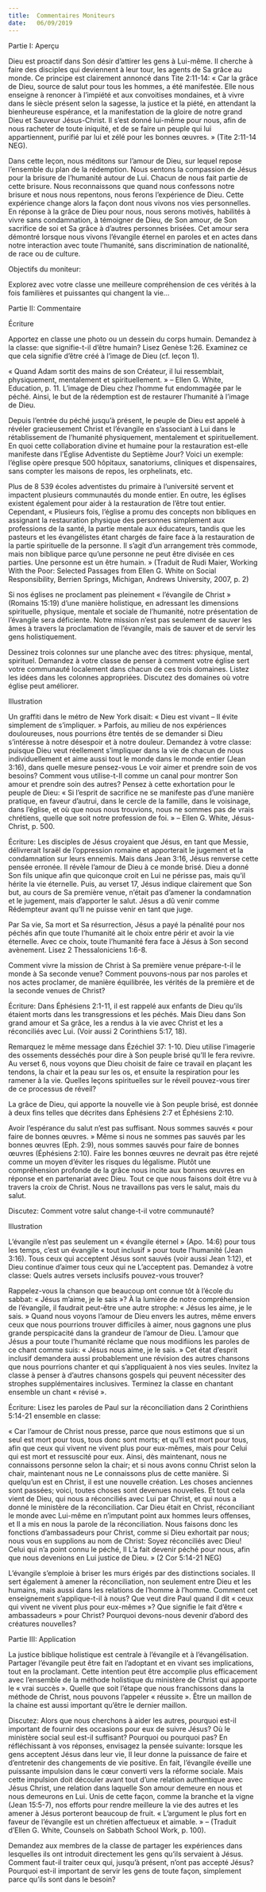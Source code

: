 ```yaml
---
title:  Commentaires Moniteurs
date:   06/09/2019
---
```




Partie I: Aperçu

Dieu est proactif dans Son désir d’attirer les gens à Lui-même. Il cherche à faire des disciples qui deviennent à leur tour, les agents de Sa grâce au monde. Ce principe est clairement annoncé dans Tite 2:11-14: « Car la grâce de Dieu, source de salut pour tous les hommes, a été manifestée. Elle nous enseigne à renoncer à l’impiété et aux convoitises mondaines, et à vivre dans le siècle présent selon la sagesse, la justice et la piété, en attendant la bienheureuse espérance, et la manifestation de la gloire de notre grand Dieu et Sauveur Jésus-Christ. Il s’est donné lui-même pour nous, afin de nous racheter de toute iniquité, et de se faire un peuple qui lui appartiennent, purifié par lui et zélé pour les bonnes œuvres. » (Tite 2:11-14 NEG).

Dans cette leçon, nous méditons sur l’amour de Dieu, sur lequel repose l’ensemble du plan de la rédemption. Nous sentons la compassion de Jésus pour la brisure de l’humanité autour de Lui. Chacun de nous fait partie de cette brisure. Nous reconnaissons que quand nous confessons notre brisure et nous nous repentons, nous ferons l’expérience de Dieu. Cette expérience change alors la façon dont nous vivons nos vies personnelles. En réponse à la grâce de Dieu pour nous, nous serons motivés, habilités à vivre sans condamnation, à témoigner de Dieu, de Son amour, de Son sacrifice de soi et Sa grâce à d’autres personnes brisées. Cet amour sera démontré lorsque nous vivons l’évangile éternel en paroles et en actes dans notre interaction avec toute l’humanité, sans discrimination de nationalité, de race ou de culture.

Objectifs du moniteur:

Explorez avec votre classe une meilleure compréhension de ces vérités à la fois familières et puissantes qui changent la vie...

Partie II: Commentaire

Écriture

Apportez en classe une photo ou un dessein du corps humain. Demandez à la classe: que signifie-t-il d’être humain? Lisez Genèse 1:26. Examinez ce que cela signifie d’être créé à l’image de Dieu (cf. leçon 1).

« Quand Adam sortit des mains de son Créateur, il lui ressemblait, physiquement, mentalement et spirituellement. » – Ellen G. White, Education, p. 11. L’image de Dieu chez l’homme fut endommagée par le péché. Ainsi, le but de la rédemption est de restaurer l’humanité à l’image de Dieu.

Depuis l’entrée du péché jusqu’à présent, le peuple de Dieu est appelé à révéler gracieusement Christ et l’évangile en s’associant à Lui dans le rétablissement de l’humanité physiquement, mentalement et spirituellement. En quoi cette collaboration divine et humaine pour la restauration est-elle manifeste dans l’Église Adventiste du Septième Jour? Voici un exemple: l’église opère presque 500 hôpitaux, sanatoriums, cliniques et dispensaires, sans compter les maisons de repos, les orphelinats, etc.

Plus de 8 539 écoles adventistes du primaire à l’université servent et impactent plusieurs communautés du monde entier. En outre, les églises existent également pour aider à la restauration de l’être tout entier. Cependant, « Plusieurs fois, l’église a promu des concepts non bibliques en assignant la restauration physique des personnes simplement aux professions de la santé, la partie mentale aux éducateurs, tandis que les pasteurs et les évangélistes étant chargés de faire face à la restauration de la partie spirituelle de la personne. Il s’agit d’un arrangement très commode, mais non biblique parce qu’une personne ne peut être divisée en ces parties. Une personne est un être humain. » (Traduit de Rudi Maier, Working With the Poor: Selected Passages from Ellen G. White on Social Responsibility, Berrien Springs, Michigan, Andrews University, 2007, p. 2)

Si nos églises ne proclament pas pleinement « l’évangile de Christ » (Romains 15:19) d’une manière holistique, en adressant les dimensions spirituelle, physique, mentale et sociale de l’humanité, notre présentation de l’évangile sera déficiente. Notre mission n’est pas seulement de sauver les âmes à travers la proclamation de l’évangile, mais de sauver et de servir les gens holistiquement.

Dessinez trois colonnes sur une planche avec des titres: physique, mental, spirituel. Demandez à votre classe de penser à comment votre église sert votre communauté localement dans chacun de ces trois domaines. Listez les idées dans les colonnes appropriées. Discutez des domaines où votre église peut améliorer.

Illustration

Un graffiti dans le métro de New York disait: « Dieu est vivant – Il évite simplement de s’impliquer. » Parfois, au milieu de nos expériences douloureuses, nous pourrions être tentés de se demander si Dieu s’intéresse à notre désespoir et à notre douleur. Demandez à votre classe: puisque Dieu veut réellement s’impliquer dans la vie de chacun de nous individuellement et aime aussi tout le monde dans le monde entier (Jean 3:16), dans quelle mesure pensez-vous Le voir aimer et prendre soin de vos besoins? Comment vous utilise-t-Il comme un canal pour montrer Son amour et prendre soin des autres? Pensez à cette exhortation pour le peuple de Dieu: « Si l’esprit de sacrifice ne se manifeste pas d’une manière pratique, en faveur d’autrui, dans le cercle de la famille, dans le voisinage, dans l’église, et où que nous nous trouvions, nous ne sommes pas de vrais chrétiens, quelle que soit notre profession de foi. » – Ellen G. White, Jésus-Christ, p. 500.

Écriture: Les disciples de Jésus croyaient que Jésus, en tant que Messie, délivrerait Israël de l’oppression romaine et apporterait le jugement et la condamnation sur leurs ennemis. Mais dans Jean 3:16, Jésus renverse cette pensée erronée. Il révèle l’amour de Dieu à ce monde brisé. Dieu a donné Son fils unique afin que quiconque croit en Lui ne périsse pas, mais qu’il hérite la vie éternelle. Puis, au verset 17, Jésus indique clairement que Son but, au cours de Sa première venue, n’était pas d’amener la condamnation et le jugement, mais d’apporter le salut. Jésus a dû venir comme Rédempteur avant qu’Il ne puisse venir en tant que juge.

Par Sa vie, Sa mort et Sa résurrection, Jésus a payé la pénalité pour nos péchés afin que toute l’humanité ait le choix entre périr et avoir la vie éternelle. Avec ce choix, toute l’humanité fera face à Jésus à Son second avènement. Lisez 2 Thessaloniciens 1:6-8.

Comment vivre la mission de Christ à Sa première venue prépare-t-il le monde à Sa seconde venue? Comment pouvons-nous par nos paroles et nos actes proclamer, de manière équilibrée, les vérités de la première et de la seconde venues de Christ?

Écriture: Dans Éphésiens 2:1-11, il est rappelé aux enfants de Dieu qu’ils étaient morts dans les transgressions et les péchés. Mais Dieu dans Son grand amour et Sa grâce, les a rendus à la vie avec Christ et les a réconciliés avec Lui. (Voir aussi 2 Corinthiens 5:17, 18).

Remarquez le même message dans Ézéchiel 37: 1-10. Dieu utilise l’imagerie des ossements desséchés pour dire à Son peuple brisé qu’Il le fera revivre. Au verset 6, nous voyons que Dieu choisit de faire ce travail en plaçant les tendons, la chair et la peau sur les os, et ensuite la respiration pour les ramener à la vie. Quelles leçons spirituelles sur le réveil pouvez-vous tirer de ce processus de réveil?

La grâce de Dieu, qui apporte la nouvelle vie à Son peuple brisé, est donnée à deux fins telles que décrites dans Éphésiens 2:7 et Éphésiens 2:10.

Avoir l’espérance du salut n’est pas suffisant. Nous sommes sauvés « pour faire de bonnes œuvres. » Même si nous ne sommes pas sauvés par les bonnes œuvres (Eph. 2:9), nous sommes sauvés pour faire de bonnes œuvres (Éphésiens 2:10). Faire les bonnes œuvres ne devrait pas être rejeté comme un moyen d’éviter les risques du légalisme. Plutôt une compréhension profonde de la grâce nous incite aux bonnes œuvres en réponse et en partenariat avec Dieu. Tout ce que nous faisons doit être vu à travers la croix de Christ. Nous ne travaillons pas vers le salut, mais du salut.

Discutez: Comment votre salut change-t-il votre communauté?

Illustration

L’évangile n’est pas seulement un « évangile éternel » (Apo. 14:6) pour tous les temps, c’est un évangile « tout inclusif » pour toute l’humanité (Jean 3:16). Tous ceux qui acceptent Jésus sont sauvés (voir aussi Jean 1:12), et Dieu continue d’aimer tous ceux qui ne L’acceptent pas. Demandez à votre classe: Quels autres versets inclusifs pouvez-vous trouver?

Rappelez-vous la chanson que beaucoup ont connue tôt à l’école du sabbat: « Jésus m’aime, je le sais »? À la lumière de notre compréhension de l’évangile, il faudrait peut-être une autre strophe: « Jésus les aime, je le sais. » Quand nous voyons l’amour de Dieu envers les autres, même envers ceux que nous pourrions trouver difficiles à aimer, nous gagnons une plus grande perspicacité dans la grandeur de l’amour de Dieu. L’amour que Jésus a pour toute l’humanité réclame que nous modifiions les paroles de ce chant comme suis: « Jésus nous aime, je le sais. » Cet état d’esprit inclusif demandera aussi probablement une révision des autres chansons que nous pourrions chanter et qui s’appliquaient à nos vies seules. Invitez la classe à penser à d’autres chansons gospels qui peuvent nécessiter des strophes supplémentaires inclusives. Terminez la classe en chantant ensemble un chant « révisé ».

Écriture: Lisez les paroles de Paul sur la réconciliation dans 2 Corinthiens 5:14-21 ensemble en classe:

« Car l’amour de Christ nous presse, parce que nous estimons que si un seul est mort pour tous, tous donc sont morts; et qu’Il est mort pour tous, afin que ceux qui vivent ne vivent plus pour eux-mêmes, mais pour Celui qui est mort et ressuscité pour eux. Ainsi, dès maintenant, nous ne connaissons personne selon la chair; et si nous avons connu Christ selon la chair, maintenant nous ne Le connaissons plus de cette manière. Si quelqu’un est en Christ, il est une nouvelle création. Les choses anciennes sont passées; voici, toutes choses sont devenues nouvelles. Et tout cela vient de Dieu, qui nous a réconciliés avec Lui par Christ, et qui nous a donné le ministère de la réconciliation. Car Dieu était en Christ, réconciliant le monde avec Lui-même en n’imputant point aux hommes leurs offenses, et Il a mis en nous la parole de la réconciliation. Nous faisons donc les fonctions d’ambassadeurs pour Christ, comme si Dieu exhortait par nous; nous vous en supplions au nom de Christ: Soyez réconciliés avec Dieu! Celui qui n’a point connu le péché, Il L’a fait devenir péché pour nous, afin que nous devenions en Lui justice de Dieu. » (2 Cor 5:14-21 NEG)

L’évangile s’emploie à briser les murs érigés par des distinctions sociales. Il sert également à amener la réconciliation, non seulement entre Dieu et les humains, mais aussi dans les relations de l’homme à l’homme. Comment cet enseignement s’applique-t-il à nous? Que veut dire Paul quand il dit « ceux qui vivent ne vivent plus pour eux-mêmes »? Que signifie le fait d’être « ambassadeurs » pour Christ? Pourquoi devons-nous devenir d’abord des créatures nouvelles?

Partie III: Application

La justice biblique holistique est centrale à l’évangile et à l’évangélisation. Partager l’évangile peut être fait en l’adoptant et en vivant ses implications, tout en la proclamant. Cette intention peut être accomplie plus efficacement avec l’ensemble de la méthode holistique du ministère de Christ qui apporte le « vrai succès ». Quelle que soit l’étape que nous franchissons dans la méthode de Christ, nous pouvons l’appeler « réussite ». Être un maillon de la chaine est aussi important qu’être le dernier maillon.

Discutez: Alors que nous cherchons à aider les autres, pourquoi est-il important de fournir des occasions pour eux de suivre Jésus? Où le ministère social seul est-il suffisant? Pourquoi ou pourquoi pas? En réfléchissant à vos réponses, envisagez la pensée suivante: lorsque les gens acceptent Jésus dans leur vie, Il leur donne la puissance de faire et d’entretenir des changements de vie positive. En fait, l’évangile éveille une puissante impulsion dans le cœur converti vers la réforme sociale. Mais cette impulsion doit découler avant tout d’une relation authentique avec Jésus Christ, une relation dans laquelle Son amour demeure en nous et nous demeurons en Lui. Unis de cette façon, comme la branche et la vigne (Jean 15:5-7), nos efforts pour rendre meilleure la vie des autres et les amener à Jésus porteront beaucoup de fruit. « L’argument le plus fort en faveur de l’évangile est un chrétien affectueux et aimable. » – (Traduit d’Ellen G. White, Counsels on Sabbath School Work, p. 100).

Demandez aux membres de la classe de partager les expériences dans lesquelles ils ont introduit directement les gens qu’ils servaient à Jésus. Comment faut-il traiter ceux qui, jusqu’à présent, n’ont pas accepté Jésus? Pourquoi est-il important de servir les gens de toute façon, simplement parce qu’ils sont dans le besoin?

